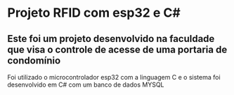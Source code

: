 # Projeto RFID com esp32 e C#

## Este foi um projeto desenvolvido na faculdade que visa o controle de acesse de uma portaria de condomínio
Foi utilizado o microcontrolador esp32 com a linguagem C e o sistema foi desenvolvido em C# com um banco de dados MYSQL
